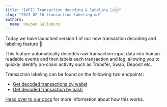 ```yaml
---
title: "[API] Transaction decoding & labeling 🔣➡🆒"
slug: "2023-02-16-transaction-labeling.md"
authors:
  name: Reuben Salisbury
---
```


Today we have launched version 1 of our new transaction decoding and labeling feature 🥳

This feature automatically decodes raw transaction input data into human-readable events and then labels each transaction and log, allowing you to quickly identify on-chain activity such as Transfer, Swap, Deposit etc.

Transaction labeling can be found on the following two endpoints:

- [Get decoded transactions by wallet]()
- [Get decoded transaction by hash]()

[Head over to our docs](https://docs.moralis.io/web3-data-api/transaction-labelling) for more information about how this works.
